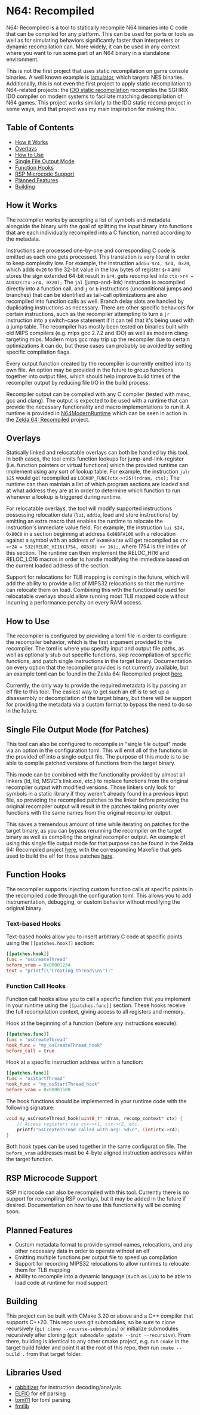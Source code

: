 # N64: Recompiled
N64: Recompiled is a tool to statically recompile N64 binaries into C code that can be compiled for any platform. This can be used for ports or tools as well as for simulating behaviors significantly faster than interpreters or dynamic recompilation can. More widely, it can be used in any context where you want to run some part of an N64 binary in a standalone environment.

This is not the first project that uses static recompilation on game console binaries. A well known example is [jamulator](https://github.com/andrewrk/jamulator), which targets NES binaries. Additionally, this is not even the first project to apply static recompilation to N64-related projects: the [IDO static recompilation](https://github.com/decompals/ido-static-recomp) recompiles the SGI IRIX IDO compiler on modern systems to faciliate matching decompilation of N64 games. This project works similarly to the IDO static recomp project in some ways, and that project was my main inspiration for making this.

## Table of Contents
* [How it Works](#how-it-works)
* [Overlays](#overlays)
* [How to Use](#how-to-use)
* [Single File Output Mode](#single-file-output-mode-for-patches)
* [Function Hooks](#function-hooks)
* [RSP Microcode Support](#rsp-microcode-support)
* [Planned Features](#planned-features)
* [Building](#building)

## How it Works
The recompiler works by accepting a list of symbols and metadata alongside the binary with the goal of splitting the input binary into functions that are each individually recompiled into a C function, named according to the metadata.

Instructions are processed one-by-one and corresponding C code is emitted as each one gets processed. This translation is very literal in order to keep complexity low. For example, the instruction `addiu $r4, $r4, 0x20`, which adds `0x20` to the 32-bit value in the low bytes of register `$r4` and stores the sign extended 64-bit result in `$r4`, gets recompiled into `ctx->r4 = ADD32(ctx->r4, 0X20);` The `jal` (jump-and-link) instruction is recompiled directly into a function call, and `j` or `b` instructions (unconditional jumps and branches) that can be identified as tail-call optimizations are also recompiled into function calls as well. Branch delay slots are handled by duplicating instructions as necessary. There are other specific behaviors for certain instructions, such as the recompiler attempting to turn a `jr` instruction into a switch-case statement if it can tell that it's being used with a jump table. The recompiler has mostly been tested on binaries built with old MIPS compilers (e.g. mips gcc 2.7.2 and IDO) as well as modern clang targeting mips. Modern mips gcc may trip up the recompiler due to certain optimizations it can do, but those cases can probably be avoided by setting specific compilation flags.

Every output function created by the recompiler is currently emitted into its own file. An option may be provided in the future to group functions together into output files, which should help improve build times of the recompiler output by reducing file I/O in the build process.

Recompiler output can be compiled with any C compiler (tested with msvc, gcc and clang). The output is expected to be used with a runtime that can provide the necessary functionality and macro implementations to run it. A runtime is provided in [N64ModernRuntime](https://github.com/N64Recomp/N64ModernRuntime) which can be seen in action in the [Zelda 64: Recompiled](https://github.com/Zelda64Recomp/Zelda64Recomp) project.

## Overlays
Statically linked and relocatable overlays can both be handled by this tool. In both cases, the tool emits function lookups for jump-and-link-register (i.e. function pointers or virtual functions) which the provided runtime can implement using any sort of lookup table. For example, the instruction `jalr $25` would get recompiled as `LOOKUP_FUNC(ctx->r25)(rdram, ctx);` The runtime can then maintain a list of which program sections are loaded and at what address they are at in order to determine which function to run whenever a lookup is triggered during runtime.

For relocatable overlays, the tool will modify supported instructions possessing relocation data (`lui`, `addiu`, load and store instructions) by emitting an extra macro that enables the runtime to relocate the instruction's immediate value field. For example, the instruction `lui $24, 0x80C0` in a section beginning at address `0x80BFA100` with a relocation against a symbol with an address of `0x80BFA730` will get recompiled as `ctx->r24 = S32(RELOC_HI16(1754, 0X630) << 16);`, where 1754 is the index of this section. The runtime can then implement the RELOC_HI16 and RELOC_LO16 macros in order to handle modifying the immediate based on the current loaded address of the section.

Support for relocations for TLB mapping is coming in the future, which will add the ability to provide a list of MIPS32 relocations so that the runtime can relocate them on load. Combining this with the functionality used for relocatable overlays should allow running most TLB mapped code without incurring a performance penalty on every RAM access.

## How to Use
The recompiler is configured by providing a toml file in order to configure the recompiler behavior, which is the first argument provided to the recompiler. The toml is where you specify input and output file paths, as well as optionally stub out specific functions, skip recompilation of specific functions, and patch single instructions in the target binary. Documentation on every option that the recompiler provides is not currently available, but an example toml can be found in the Zelda 64: Recompiled project [here](https://github.com/Mr-Wiseguy/Zelda64Recomp/blob/dev/us.rev1.toml).

Currently, the only way to provide the required metadata is by passing an elf file to this tool. The easiest way to get such an elf is to set up a disassembly or decompilation of the target binary, but there will be support for providing the metadata via a custom format to bypass the need to do so in the future.

## Single File Output Mode (for Patches)
This tool can also be configured to recompile in "single file output" mode via an option in the configuration toml. This will emit all of the functions in the provided elf into a single output file. The purpose of this mode is to be able to compile patched versions of functions from the target binary.

This mode can be combined with the functionality provided by almost all linkers (ld, lld, MSVC's link.exe, etc.) to replace functions from the original recompiler output with modified versions. Those linkers only look for symbols in a static library if they weren't already found in a previous input file, so providing the recompiled patches to the linker before providing the original recompiler output will result in the patches taking priority over functions with the same names from the original recompiler output.

This saves a tremendous amount of time while iterating on patches for the target binary, as you can bypass rerunning the recompiler on the target binary as well as compiling the original recompiler output. An example of using this single file output mode for that purpose can be found in the Zelda 64: Recompiled project [here](https://github.com/Mr-Wiseguy/Zelda64Recomp/blob/dev/patches.toml), with the corresponding Makefile that gets used to build the elf for those patches [here](https://github.com/Mr-Wiseguy/Zelda64Recomp/blob/dev/patches/Makefile).

## Function Hooks
The recompiler supports injecting custom function calls at specific points in the recompiled code through the configuration toml. This allows you to add instrumentation, debugging, or custom behavior without modifying the original binary.

### Text-based Hooks
Text-based hooks allow you to insert arbitrary C code at specific points using the `[[patches.hook]]` section:

```toml
[[patches.hook]]
func = "osCreateThread"
before_vram = 0x80001234
text = "printf(\"Creating thread\\n\");"
```

### Function Call Hooks
Function call hooks allow you to call a specific function that you implement in your runtime using the `[[patches.func]]` section. These hooks receive the full recompilation context, giving access to all registers and memory.

Hook at the beginning of a function (before any instructions execute):
```toml
[[patches.func]]
func = "osCreateThread"
hook_func = "my_osCreateThread_hook"
before_call = true
```

Hook at a specific instruction address within a function:
```toml
[[patches.func]]
func = "osStartThread"
hook_func = "my_osStartThread_hook"
before_vram = 0x80001500
```

The hook functions should be implemented in your runtime code with the following signature:
```c
void my_osCreateThread_hook(uint8_t* rdram, recomp_context* ctx) {
    // Access registers via ctx->r1, ctx->r2, etc.
    printf("osCreateThread called with arg: %d\n", (int)ctx->r4);
}
```

Both hook types can be used together in the same configuration file. The `before_vram` addresses must be 4-byte aligned instruction addresses within the target function.

## RSP Microcode Support
RSP microcode can also be recompiled with this tool. Currently there is no support for recompiling RSP overlays, but it may be added in the future if desired. Documentation on how to use this functionality will be coming soon.

## Planned Features
* Custom metadata format to provide symbol names, relocations, and any other necessary data in order to operate without an elf
* Emitting multiple functions per output file to speed up compilation
* Support for recording MIPS32 relocations to allow runtimes to relocate them for TLB mapping
* Ability to recompile into a dynamic language (such as Lua) to be able to load code at runtime for mod support

## Building
This project can be built with CMake 3.20 or above and a C++ compiler that supports C++20. This repo uses git submodules, so be sure to clone recursively (`git clone --recurse-submodules`) or initialize submodules recursively after cloning (`git submodule update --init --recursive`). From there, building is identical to any other cmake project, e.g. run `cmake` in the target build folder and point it at the root of this repo, then run `cmake --build .` from that target folder.

## Libraries Used
* [rabbitizer](https://github.com/Decompollaborate/rabbitizer) for instruction decoding/analysis
* [ELFIO](https://github.com/serge1/ELFIO) for elf parsing
* [toml11](https://github.com/ToruNiina/toml11) for toml parsing
* [fmtlib](https://github.com/fmtlib/fmt)